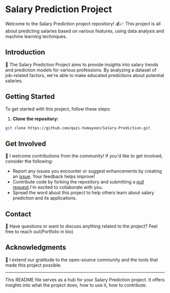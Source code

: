 # Salary Prediction Project

Welcome to the Salary Prediction project repository! 💰📈 This project is all about predicting salaries based on various features, using data analysis and machine learning techniques.

## Introduction

🚀 The Salary Prediction Project aims to provide insights into salary trends and prediction models for various professions. By analyzing a dataset of job-related factors, we're able to make educated predictions about potential salaries.

## Getting Started

To get started with this project, follow these steps:

1. **Clone the repository:**
```bash
git clone https://github.com/qazi-humayoon/Salary-Prediction.git
```

## Get Involved

🎉 I welcome contributions from the community! If you'd like to get involved, consider the following:

- Report any issues you encounter or suggest enhancements by creating an [issue](https://github.com/qazi-humayoon/Salary-Prediction/issues). Your feedback helps improve!
- Contribute code by forking the repository and submitting a [pull request](https://github.com/qazi-humayoon/Salary-Prediction/pulls).I'm excited to collaborate with you.
- Spread the word about this project to help others learn about salary prediction and its applications.

## Contact

📧 Have questions or want to discuss anything related to the project? Feel free to reach out(Portfolio in bio)

## Acknowledgments

🙌 I extend our gratitude to the open-source community and the tools that made this project possible.

---

This README file serves as a hub for your Salary Prediction project. It offers insights into what the project does, how to use it, how to contribute.



